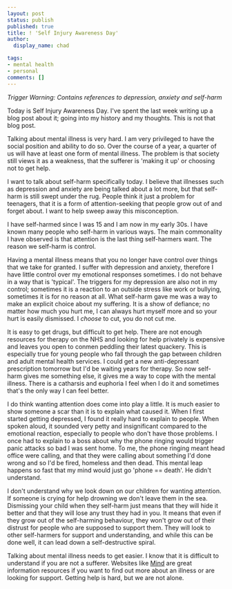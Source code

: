 ```yaml
---
layout: post
status: publish
published: true
title: ! 'Self Injury Awareness Day'
author:
  display_name: chad

tags:
- mental health
- personal
comments: []
---
```

*Trigger Warning: Contains references to depression, anxiety and self-harm*

Today is Self Injury Awareness Day. I've spent the last week writing up a blog post about it; going into my history and my thoughts. This is not that blog post. 

<!--more-->

Talking about mental illness is very hard. I am very privileged to have the social position and ability to do so. Over the course of a year, a quarter of us will have at least one form of mental illness. The problem is that society still views it as a weakness, that the sufferer is 'making it up' or choosing not to get help. 

I want to talk about self-harm specifically today. I believe that illnesses such as depression and anxiety are being talked about a lot more, but that self-harm is still swept under the rug. People think it just a problem for teenagers, that it is a form of attention-seeking that people grow out of and forget about. I want to help sweep away this misconception.

I have self-harmed since I was 15 and I am now in my early 30s. I have known many people who self-harm in various ways. The main commonality I have observed is that attention is the last thing self-harmers want. The reason we self-harm is control.

Having a mental illness means that you no longer have control over things that we take for granted. I suffer with depression and anxiety, therefore I have little control over my emotional responses sometimes. I do not behave in a way that is 'typical'. The triggers for my depression are also not in my control; sometimes it is a reaction to an outside stress like work or bullying, sometimes it is for no reason at all. What self-harm gave me was a way to make an explicit choice about my suffering. It is a show of defiance; no matter how much you hurt me, I can always hurt myself more and so your hurt is easily dismissed. I *choose* to cut, you do not cut me.

It is easy to get drugs, but difficult to get help. There are not enough resources for therapy on the NHS and looking for help privately is expensive and leaves you open to conmen peddling their latest quackery. This is especially true for young people who fall through the gap between children and adult mental health services. I could get a new anti-depressant prescription tomorrow but I'd be waiting years for therapy. So now self-harm gives me something else, it gives me a way to cope with the mental illness. There is a catharsis and euphoria I feel when I do it and sometimes that's the only way I can feel better. 

I do think wanting attention does come into play a little. It is much easier to show someone a scar than it is to explain what caused it. When I first started getting depressed, I found it really hard to explain to people. When spoken aloud, it sounded very petty and insignificant compared to the emotional reaction, especially to people who don't have those problems. I once had to explain to a boss about why the phone ringing would trigger panic attacks so bad I was sent home. To me, the phone ringing meant head office were calling, and that they were calling about something I'd done wrong and so I'd be fired, homeless and then dead. This mental leap happens so fast that my mind would just go 'phone == death'. He didn't understand.

I don't understand why we look down on our children for wanting attention. If someone is crying for help drowning we don't leave them in the sea. Dismissing your child when they self-harm just means that they will hide it better and that they will lose any trust they had in you. It means that even if they grow out of the self-harming behaviour, they won't grow out of their distrust for people who are supposed to support them. They will look to other self-harmers for support and understanding, and while this can be done well, it can lead down a self-destructive spiral. 

Talking about mental illness needs to get easier. I know that it is difficult to understand if you are not a sufferer. Websites like [Mind](http://www.mind.org.uk/) are great information resources if you want to find out more about an illness or are looking for support. Getting help is hard, but we are not alone.